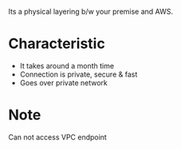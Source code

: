 Its a physical layering b/w your premise and AWS.

# Characteristic
- It takes around a month time
- Connection is private, secure & fast
- Goes over private network

# Note
Can not access VPC endpoint